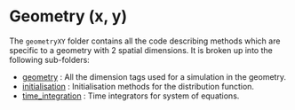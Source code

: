 # Geometry (x, y)

The `geometryXY` folder contains all the code describing methods which are specific to a geometry with 2 spatial dimensions. It is broken up into the following sub-folders:

- [geometry](./geometry/README.md) : All the dimension tags used for a simulation in the geometry.
- [initialisation](./initialization/README.md) : Initialisation methods for the distribution function. 
- [time\_integration](./time_integration/README.md) : Time integrators for system of equations. 

